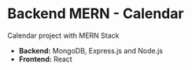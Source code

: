 # Backend MERN - Calendar

Calendar project with MERN Stack

- **Backend:** MongoDB, Express.js and Node.js
- **Frontend:** React